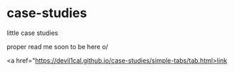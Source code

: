 # case-studies
 little case studies

proper read me soon to be here o/
 
 <a href="https://devil1cal.github.io/case-studies/simple-tabs/tab.html>link</a>
 
 
